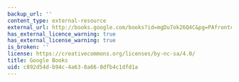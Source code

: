 ```yaml
---
backup_url: ''
content_type: external-resource
external_url: http://books.google.com/books?id=mgDu7ok26Q4C&pg=PAfrontcover
has_external_licence_warning: true
has_external_license_warning: true
is_broken: ''
license: https://creativecommons.org/licenses/by-nc-sa/4.0/
title: Google Books
uid: c892d54d-b94c-4a63-8a66-8dfb4c1dfd1a
---
```

